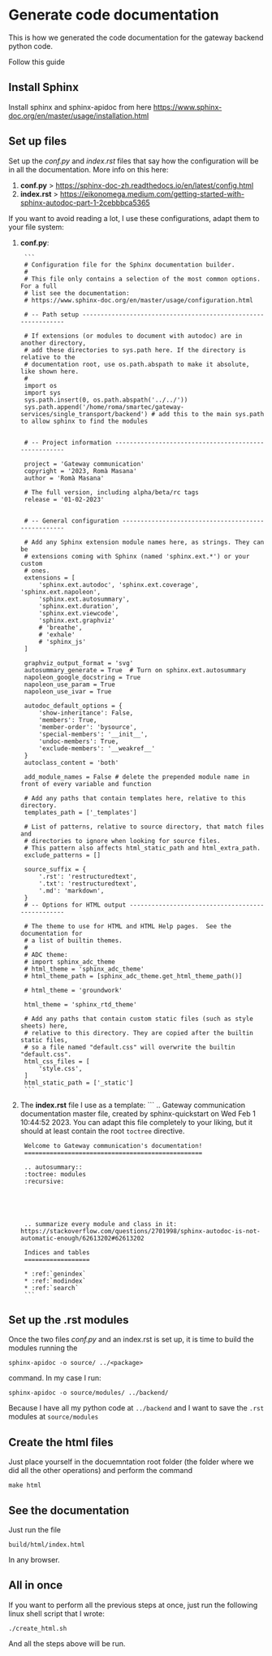 # Generate code documentation
This is how we generated the code documentation for the gateway backend python code.

Follow this guide

## Install Sphinx

Install sphinx and sphinx-apidoc from here https://www.sphinx-doc.org/en/master/usage/installation.html

## Set up files

Set up the *conf.py* and *index.rst* files that say how the configuration will be in all the documentation. More info on this here: 

1. **conf.py** > https://sphinx-doc-zh.readthedocs.io/en/latest/config.html
2. **index.rst** > https://eikonomega.medium.com/getting-started-with-sphinx-autodoc-part-1-2cebbbca5365

If you want to avoid reading a lot, I use these configurations, adapt them to your file system:

1. **conf.py**:
   
        ```
        # Configuration file for the Sphinx documentation builder.
        #
        # This file only contains a selection of the most common options. For a full
        # list see the documentation:
        # https://www.sphinx-doc.org/en/master/usage/configuration.html

        # -- Path setup --------------------------------------------------------------

        # If extensions (or modules to document with autodoc) are in another directory,
        # add these directories to sys.path here. If the directory is relative to the
        # documentation root, use os.path.abspath to make it absolute, like shown here.
        #
        import os
        import sys
        sys.path.insert(0, os.path.abspath('../../'))
        sys.path.append('/home/roma/smartec/gateway-services/single_transport/backend') # add this to the main sys.path to allow sphinx to find the modules


        # -- Project information -----------------------------------------------------

        project = 'Gateway communication'
        copyright = '2023, Romà Masana'
        author = 'Romà Masana'

        # The full version, including alpha/beta/rc tags
        release = '01-02-2023'


        # -- General configuration ---------------------------------------------------

        # Add any Sphinx extension module names here, as strings. They can be
        # extensions coming with Sphinx (named 'sphinx.ext.*') or your custom
        # ones.
        extensions = [
            'sphinx.ext.autodoc', 'sphinx.ext.coverage', 'sphinx.ext.napoleon',
            'sphinx.ext.autosummary',
            'sphinx.ext.duration',
            'sphinx.ext.viewcode',
            'sphinx.ext.graphviz'
            # 'breathe',
            # 'exhale'
            # 'sphinx_js'
        ]

        graphviz_output_format = 'svg'
        autosummary_generate = True  # Turn on sphinx.ext.autosummary
        napoleon_google_docstring = True
        napoleon_use_param = True
        napoleon_use_ivar = True

        autodoc_default_options = {
            'show-inheritance': False,
            'members': True,
            'member-order': 'bysource',
            'special-members': '__init__',
            'undoc-members': True,
            'exclude-members': '__weakref__'
        }
        autoclass_content = 'both'

        add_module_names = False # delete the prepended module name in front of every variable and function

        # Add any paths that contain templates here, relative to this directory.
        templates_path = ['_templates']

        # List of patterns, relative to source directory, that match files and
        # directories to ignore when looking for source files.
        # This pattern also affects html_static_path and html_extra_path.
        exclude_patterns = []

        source_suffix = {
            '.rst': 'restructuredtext',
            '.txt': 'restructuredtext',
            '.md': 'markdown',
        }
        # -- Options for HTML output -------------------------------------------------

        # The theme to use for HTML and HTML Help pages.  See the documentation for
        # a list of builtin themes.
        #
        # ADC theme:
        # import sphinx_adc_theme
        # html_theme = 'sphinx_adc_theme'
        # html_theme_path = [sphinx_adc_theme.get_html_theme_path()]

        # html_theme = 'groundwork'

        html_theme = 'sphinx_rtd_theme'

        # Add any paths that contain custom static files (such as style sheets) here,
        # relative to this directory. They are copied after the builtin static files,
        # so a file named "default.css" will overwrite the builtin "default.css".
        html_css_files = [
            'style.css',
        ]
        html_static_path = ['_static']
        ```

2. The **index.rst** file I use as a template:
        ```
        .. Gateway communication documentation master file, created by
        sphinx-quickstart on Wed Feb  1 10:44:52 2023.
        You can adapt this file completely to your liking, but it should at least
        contain the root `toctree` directive.

        Welcome to Gateway communication's documentation!
        =================================================

        .. autosummary::
        :toctree: modules
        :recursive:

        



        .. summarize every module and class in it: https://stackoverflow.com/questions/2701998/sphinx-autodoc-is-not-automatic-enough/62613202#62613202

        Indices and tables
        ==================

        * :ref:`genindex`
        * :ref:`modindex`
        * :ref:`search`
        ```

## Set up the .rst modules
Once the two files *conf.py* and an index.rst is set up, it is time to build the modules running the

```
sphinx-apidoc -o source/ ../<package>
```

command. In my case I run:

```
sphinx-apidoc -o source/modules/ ../backend/
```

Because I have all my python code at `../backend` and I want to save the `.rst` modules at `source/modules`

## Create the html files
Just place yourself in the docuemntation root folder (the folder where we did all the other operations) and perform the command

`make html`

## See the documentation
Just run the file 

`build/html/index.html`

In any browser.

## All in once

If you want to perform all the previous steps at once, just run the following linux shell script that I wrote:

`./create_html.sh`

And all the steps above will be run.